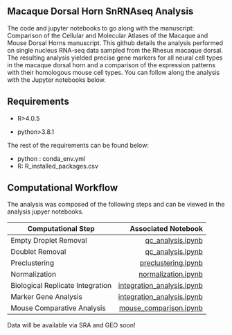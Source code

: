 
## Macaque Dorsal Horn SnRNAseq Analysis

The code and jupyter notebooks to go along with the manuscript: Comparison of the Cellular and Molecular Atlases of the Macaque and Mouse Dorsal Horns 
manuscript. This github details the analysis performed on single nucleus RNA-seq data sampled from the Rhesus macaque dorsal. The resulting analysis yielded precise gene markers for all neural cell types in the macaque dorsal horn and a comparison of the expression patterns with their homologous mouse cell types. You can follow along the analysis with the Jupyter notebooks below. 
## Requirements 

* R>4.0.5

* python>3.8.1


The rest of the requirements can be found below:

* python : conda_env.yml
* R: R_installed_packages.csv

## Computational Workflow

The analysis was composed of the following steps and can be viewed in the analysis jupyer notebooks.

| Computational Step   | Associated Notebook  |
| ------------- | -----:|
| Empty Droplet Removal    | [qc_analysis.ipynb](qc_analysis.ipynb) |
| Doublet Removal    | [qc_analysis.ipynb](qc_analysis.ipynb)   |   
| Preclustering  |   [preclustering.ipynb](preclustering.ipynb) |
| Normalization | [normalization.ipynb](normalization.ipynb) |
|Biological Replicate Integration | [integration_analysis.ipynb](integration_analysis.ipynb)   |
|Marker Gene Analysis | [integration_analysis.ipynb](integration_analysis.ipynb)   |
|Mouse Comparative Analysis | [mouse_comparison.ipynb](mouse_comparison.ipynb)   |


Data will be available via SRA and GEO soon!




